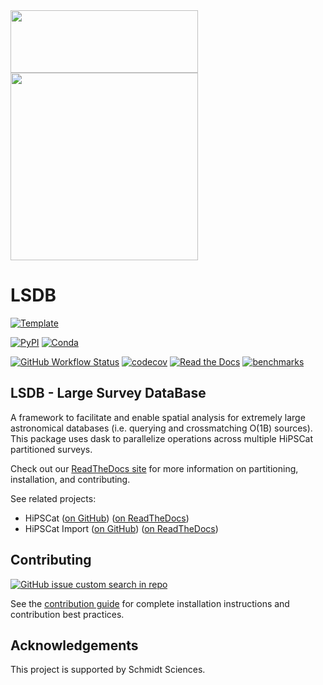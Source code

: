 <img src="https://github.com/lincc-frameworks/tape/blob/main/docs/DARK_Combo_sm.png?raw=true" width="300" height="100">
<img src="https://user-images.githubusercontent.com/113376043/211332292-4705c34c-5e74-4f12-85e2-be4bacaa8700.jpg" width="300">

# LSDB

[![Template](https://img.shields.io/badge/Template-LINCC%20Frameworks%20Python%20Project%20Template-brightgreen)](https://lincc-ppt.readthedocs.io/en/stable/)

[![PyPI](https://img.shields.io/pypi/v/lsdb?color=blue&logo=pypi&logoColor=white)](https://pypi.org/project/lsdb/)
[![Conda](https://img.shields.io/conda/vn/conda-forge/lsdb.svg?color=blue&logo=condaforge&logoColor=white)](https://anaconda.org/conda-forge/lsdb) 

[![GitHub Workflow Status](https://img.shields.io/github/actions/workflow/status/astronomy-commons/lsdb/smoke-test.yml)](https://github.com/astronomy-commons/lsdb/actions/workflows/smoke-test.yml)
[![codecov](https://codecov.io/gh/astronomy-commons/lsdb/branch/main/graph/badge.svg)](https://codecov.io/gh/astronomy-commons/lsdb)
[![Read the Docs](https://img.shields.io/readthedocs/lsdb)](https://lsdb.readthedocs.io/)
[![benchmarks](https://img.shields.io/github/actions/workflow/status/astronomy-commons/lsdb/asv-main.yml?label=benchmarks)](https://astronomy-commons.github.io/lsdb/)

## LSDB - Large Survey DataBase

A framework to facilitate and enable spatial analysis for extremely large astronomical databases 
(i.e. querying and crossmatching O(1B) sources). This package uses dask to parallelize operations across
multiple HiPSCat partitioned surveys.

Check out our [ReadTheDocs site](https://lsdb.readthedocs.io/en/stable/)
for more information on partitioning, installation, and contributing.

See related projects:

* HiPSCat ([on GitHub](https://github.com/astronomy-commons/hipscat))
  ([on ReadTheDocs](https://hipscat.readthedocs.io/en/stable/))
* HiPSCat Import ([on GitHub](https://github.com/astronomy-commons/hipscat-import))
  ([on ReadTheDocs](https://hipscat-import.readthedocs.io/en/stable/))

## Contributing

[![GitHub issue custom search in repo](https://img.shields.io/github/issues-search/astronomy-commons/lsdb?color=purple&label=Good%20first%20issues&query=is%3Aopen%20label%3A%22good%20first%20issue%22)](https://github.com/astronomy-commons/lsdb/issues?q=is%3Aissue+is%3Aopen+label%3A%22good+first+issue%22)

See the [contribution guide](https://lsdb.readthedocs.io/en/stable/gettingstarted/contributing.html)
for complete installation instructions and contribution best practices.

## Acknowledgements

This project is supported by Schmidt Sciences.
